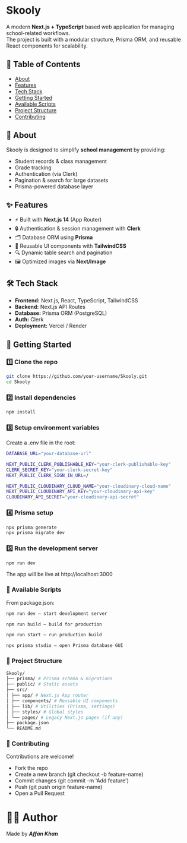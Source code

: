 # Skooly

A modern **Next.js + TypeScript** based web application for managing school-related workflows.  
The project is built with a modular structure, Prisma ORM, and reusable React components for scalability.

## 📑 Table of Contents

- [About](#-about)
- [Features](#-features)
- [Tech Stack](#-tech-stack)
- [Getting Started](#-getting-started)
- [Available Scripts](#-available-scripts)
- [Project Structure](#-project-structure)
- [Contributing](#-contributing)

## 📘 About

Skooly is designed to simplify **school management** by providing:

- Student records & class management
- Grade tracking
- Authentication (via Clerk)
- Pagination & search for large datasets
- Prisma-powered database layer

## ✨ Features

- ⚡ Built with **Next.js 14** (App Router)
- 🔒 Authentication & session management with **Clerk**
- 🗂 Database ORM using **Prisma**
- 🎨 Reusable UI components with **TailwindCSS**
- 🔍 Dynamic table search and pagination
- 🖼 Optimized images via **Next/Image**

## 🛠 Tech Stack

- **Frontend:** Next.js, React, TypeScript, TailwindCSS
- **Backend:** Next.js API Routes
- **Database:** Prisma ORM (PostgreSQL)
- **Auth:** Clerk
- **Deployment:** Vercel / Render

## 🚀 Getting Started

### 1️⃣ Clone the repo

```bash
git clone https://github.com/your-username/Skooly.git
cd Skooly
```

### 2️⃣ Install dependencies

```bash
npm install
```

### 3️⃣ Setup environment variables

Create a .env file in the root:

```bash
DATABASE_URL="your-database-url"

NEXT_PUBLIC_CLERK_PUBLISHABLE_KEY="your-clerk-publishable-key"
CLERK_SECRET_KEY="your-clerk-secret-key"
NEXT_PUBLIC_CLERK_SIGN_IN_URL=/

NEXT_PUBLIC_CLOUDINARY_CLOUD_NAME="your-cloudinary-cloud-name"
NEXT_PUBLIC_CLOUDINARY_API_KEY="your-cloudinary-api-key"
CLOUDINARY_API_SECRET="your-cloudinary-api-secret"
```

### 4️⃣ Prisma setup

```bash
npx prisma generate
npx prisma migrate dev
```

### 5️⃣ Run the development server

```bash
npm run dev
```

The app will be live at http://localhost:3000

### 📜 Available Scripts

From package.json:

```bash
npm run dev – start development server

npm run build – build for production

npm run start – run production build

npx prisma studio – open Prisma database GUI
```

### 📂 Project Structure

```bash
Skooly/
├── prisma/ # Prisma schema & migrations
├── public/ # Static assets
├── src/
│ ├── app/ # Next.js App router
│ ├── components/ # Reusable UI components
│ ├── lib/ # Utilities (Prisma, settings)
│ ├── styles/ # Global styles
│ └── pages/ # Legacy Next.js pages (if any)
├── package.json
└── README.md
```

### 🤝 Contributing

Contributions are welcome!

- Fork the repo
- Create a new branch (git checkout -b feature-name)
- Commit changes (git commit -m 'Add feature')
- Push (git push origin feature-name)
- Open a Pull Request

# 👨‍💻 Author

Made by **_Affan Khan_**
